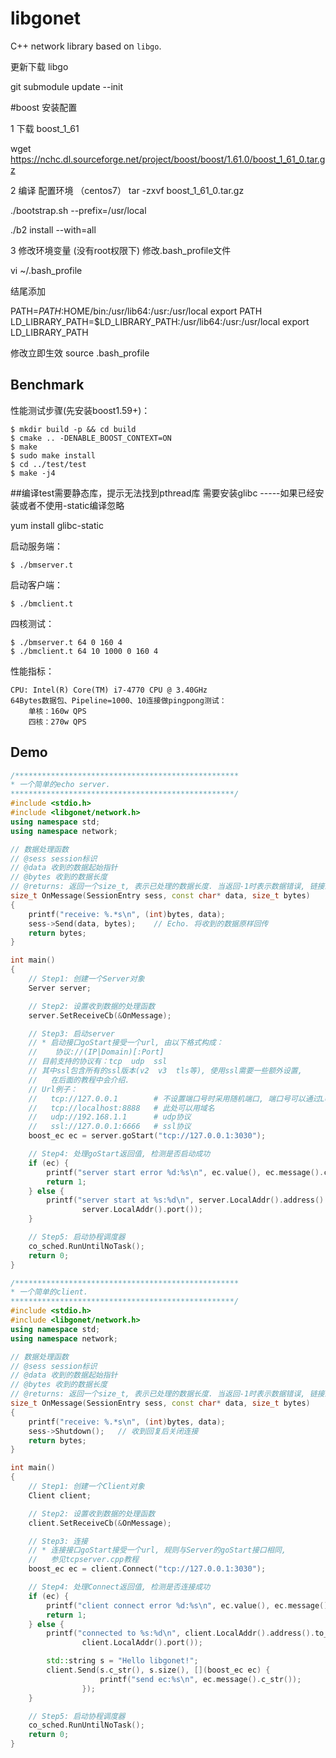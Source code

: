 # libgonet
C++ network library based on `libgo`.

更新下载 libgo

git submodule update --init


#boost 安装配置

1 下载 boost_1_61

wget https://nchc.dl.sourceforge.net/project/boost/boost/1.61.0/boost_1_61_0.tar.gz

2 编译 配置环境 （centos7）
tar -zxvf boost_1_61_0.tar.gz

./bootstrap.sh --prefix=/usr/local

./b2 install --with=all

3 修改环境变量 (没有root权限下)
修改.bash_profile文件

vi ~/.bash_profile

结尾添加

PATH=$PATH:$HOME/bin:/usr/lib64:/usr:/usr/local
export PATH     
LD_LIBRARY_PATH=$LD_LIBRARY_PATH:/usr/lib64:/usr:/usr/local
export LD_LIBRARY_PATH


修改立即生效
source .bash_profile

## Benchmark
性能测试步骤(先安装boost1.59+)：

    $ mkdir build -p && cd build
    $ cmake .. -DENABLE_BOOST_CONTEXT=ON
    $ make
    $ sudo make install
    $ cd ../test/test
    $ make -j4

##编译test需要静态库，提示无法找到pthread库 需要安装glibc -----如果已经安装或者不使用-static编译忽略

yum install glibc-static
 
启动服务端：

    $ ./bmserver.t
  
启动客户端：

    $ ./bmclient.t
    
四核测试：

    $ ./bmserver.t 64 0 160 4
    $ ./bmclient.t 64 10 1000 0 160 4
    
性能指标：

    CPU: Intel(R) Core(TM) i7-4770 CPU @ 3.40GHz
    64Bytes数据包、Pipeline=1000、10连接做pingpong测试：
        单核：160w QPS
        四核：270w QPS

## Demo

~~~~~~~~~~cpp
/**************************************************
* 一个简单的echo server.
**************************************************/
#include <stdio.h>
#include <libgonet/network.h>
using namespace std;
using namespace network;

// 数据处理函数
// @sess session标识
// @data 收到的数据起始指针
// @bytes 收到的数据长度
// @returns: 返回一个size_t, 表示已处理的数据长度. 当返回-1时表示数据错误, 链接即会被关闭.
size_t OnMessage(SessionEntry sess, const char* data, size_t bytes)
{
    printf("receive: %.*s\n", (int)bytes, data);
    sess->Send(data, bytes);    // Echo. 将收到的数据原样回传
    return bytes;
}

int main()
{
    // Step1: 创建一个Server对象
    Server server;

    // Step2: 设置收到数据的处理函数
    server.SetReceiveCb(&OnMessage);

    // Step3: 启动server
    // * 启动接口goStart接受一个url, 由以下格式构成：
    //    协议://(IP|Domain)[:Port]
    // 目前支持的协议有：tcp  udp  ssl
    // 其中ssl包含所有的ssl版本(v2  v3  tls等), 使用ssl需要一些额外设置,
    //   在后面的教程中会介绍.
    // Url例子：
    //   tcp://127.0.0.1        # 不设置端口号时采用随机端口, 端口号可以通过LocalAddr接口获取(如下面的例子).
    //   tcp://localhost:8888   # 此处可以用域名
    //   udp://192.168.1.1      # udp协议
    //   ssl://127.0.0.1:6666   # ssl协议
    boost_ec ec = server.goStart("tcp://127.0.0.1:3030");

    // Step4: 处理goStart返回值, 检测是否启动成功
    if (ec) {
        printf("server start error %d:%s\n", ec.value(), ec.message().c_str());
        return 1;
    } else {
        printf("server start at %s:%d\n", server.LocalAddr().address().to_string().c_str(),
                server.LocalAddr().port());
    }

    // Step5: 启动协程调度器
    co_sched.RunUntilNoTask();
    return 0;
}
~~~~~~~~~~

~~~~~~~~~~cpp
/**************************************************
* 一个简单的client.
**************************************************/
#include <stdio.h>
#include <libgonet/network.h>
using namespace std;
using namespace network;

// 数据处理函数
// @sess session标识
// @data 收到的数据起始指针
// @bytes 收到的数据长度
// @returns: 返回一个size_t, 表示已处理的数据长度. 当返回-1时表示数据错误, 链接即会被关闭.
size_t OnMessage(SessionEntry sess, const char* data, size_t bytes)
{
    printf("receive: %.*s\n", (int)bytes, data);
    sess->Shutdown();   // 收到回复后关闭连接
    return bytes;
}

int main()
{
    // Step1: 创建一个Client对象
    Client client;

    // Step2: 设置收到数据的处理函数
    client.SetReceiveCb(&OnMessage);

    // Step3: 连接
    // * 连接接口goStart接受一个url, 规则与Server的goStart接口相同,
    //   参见tcpserver.cpp教程
    boost_ec ec = client.Connect("tcp://127.0.0.1:3030");

    // Step4: 处理Connect返回值, 检测是否连接成功
    if (ec) {
        printf("client connect error %d:%s\n", ec.value(), ec.message().c_str());
        return 1;
    } else {
        printf("connected to %s:%d\n", client.LocalAddr().address().to_string().c_str(),
                client.LocalAddr().port());

        std::string s = "Hello libgonet!";
        client.Send(s.c_str(), s.size(), [](boost_ec ec) {
                    printf("send ec:%s\n", ec.message().c_str());
                });
    }

    // Step5: 启动协程调度器
    co_sched.RunUntilNoTask();
    return 0;
}
~~~~~~~~~~

